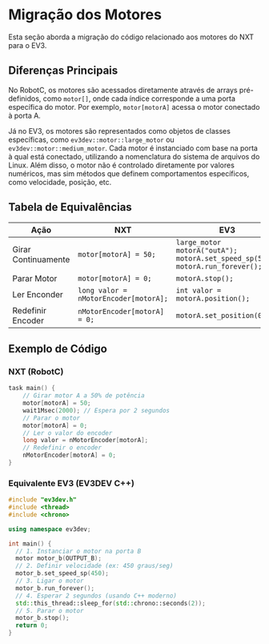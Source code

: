 # Migração dos Motores

Esta seção aborda a migração do código relacionado aos motores do NXT para o EV3.

## Diferenças Principais

No RobotC, os motores são acessados diretamente através de arrays pré-definidos, como `motor[]`, onde cada índice corresponde a uma porta específica do motor. Por exemplo, `motor[motorA]` acessa o motor conectado à porta A. 

Já no EV3, os motores são representados como objetos de classes específicas, como `ev3dev::motor::large_motor` ou `ev3dev::motor::medium_motor`. Cada motor é instanciado com base na porta à qual está conectado, utilizando a nomenclatura do sistema de arquivos do Linux.
Além disso, o motor não é controlado diretamente por valores numéricos, mas sim métodos que definem comportamentos específicos, como velocidade, posição, etc.

## Tabela de Equivalências

| Ação | NXT | EV3 |
| ------ | ------ | ------ |
| Girar Continuamente | `motor[motorA] = 50;` | `large_motor motorA("outA"); motorA.set_speed_sp(500); motorA.run_forever();` |
| Parar Motor | `motor[motorA] = 0;` | `motorA.stop();` |
| Ler Enconder | `long valor = nMotorEncoder[motorA];` | `int valor = motorA.position();` |
| Redefinir Encoder | `nMotorEncoder[motorA] = 0;` | `motorA.set_position(0);` |

## Exemplo de Código

### NXT (RobotC)

```c
task main() {
    // Girar motor A a 50% de potência
    motor[motorA] = 50;
    wait1Msec(2000); // Espera por 2 segundos
    // Parar o motor
    motor[motorA] = 0;
    // Ler o valor do encoder
    long valor = nMotorEncoder[motorA];
    // Redefinir o encoder
    nMotorEncoder[motorA] = 0;
}
```

### Equivalente EV3 (EV3DEV C++)

```cpp
#include "ev3dev.h"
#include <thread>
#include <chrono>

using namespace ev3dev;

int main() {
  // 1. Instanciar o motor na porta B
  motor motor_b(OUTPUT_B);
  // 2. Definir velocidade (ex: 450 graus/seg)
  motor_b.set_speed_sp(450);
  // 3. Ligar o motor
  motor_b.run_forever();
  // 4. Esperar 2 segundos (usando C++ moderno)
  std::this_thread::sleep_for(std::chrono::seconds(2));
  // 5. Parar o motor
  motor_b.stop();
  return 0;
}
```
